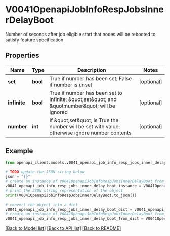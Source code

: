# V0041OpenapiJobInfoRespJobsInnerDelayBoot

Number of seconds after job eligible start that nodes will be rebooted to satisfy feature specification

## Properties

Name | Type | Description | Notes
------------ | ------------- | ------------- | -------------
**set** | **bool** | True if number has been set; False if number is unset | [optional] 
**infinite** | **bool** | True if number has been set to infinite; \&quot;set\&quot; and \&quot;number\&quot; will be ignored | [optional] 
**number** | **int** | If \&quot;set\&quot; is True the number will be set with value; otherwise ignore number contents | [optional] 

## Example

```python
from openapi_client.models.v0041_openapi_job_info_resp_jobs_inner_delay_boot import V0041OpenapiJobInfoRespJobsInnerDelayBoot

# TODO update the JSON string below
json = "{}"
# create an instance of V0041OpenapiJobInfoRespJobsInnerDelayBoot from a JSON string
v0041_openapi_job_info_resp_jobs_inner_delay_boot_instance = V0041OpenapiJobInfoRespJobsInnerDelayBoot.from_json(json)
# print the JSON string representation of the object
print(V0041OpenapiJobInfoRespJobsInnerDelayBoot.to_json())

# convert the object into a dict
v0041_openapi_job_info_resp_jobs_inner_delay_boot_dict = v0041_openapi_job_info_resp_jobs_inner_delay_boot_instance.to_dict()
# create an instance of V0041OpenapiJobInfoRespJobsInnerDelayBoot from a dict
v0041_openapi_job_info_resp_jobs_inner_delay_boot_from_dict = V0041OpenapiJobInfoRespJobsInnerDelayBoot.from_dict(v0041_openapi_job_info_resp_jobs_inner_delay_boot_dict)
```
[[Back to Model list]](../README.md#documentation-for-models) [[Back to API list]](../README.md#documentation-for-api-endpoints) [[Back to README]](../README.md)


